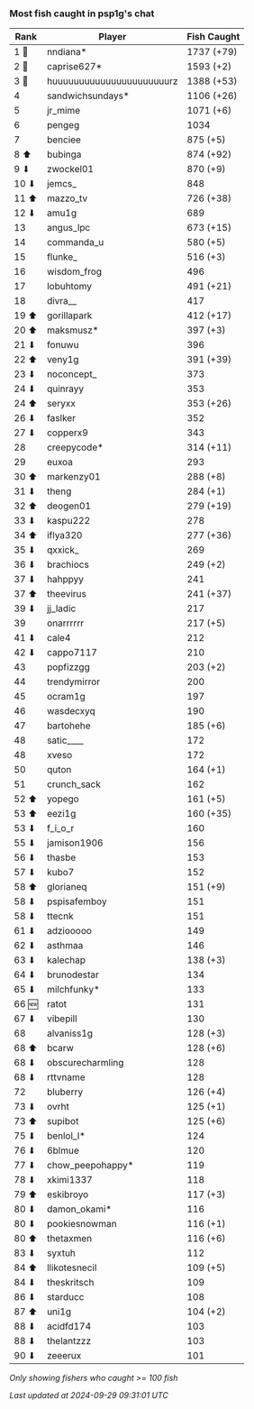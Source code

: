### Most fish caught in psp1g's chat
| Rank | Player | Fish Caught |
|------|--------|-----------|
| 1 🥇  | nndiana*  | 1737 (+79) |
| 2 🥈  | caprise627*  | 1593 (+2) |
| 3 🥉  | huuuuuuuuuuuuuuuuuuuuuurz  | 1388 (+53) |
| 4  | sandwichsundays*  | 1106 (+26) |
| 5  | jr_mime  | 1071 (+6) |
| 6  | pengeg  | 1034 |
| 7  | benciee  | 875 (+5) |
| 8 ⬆ | bubinga  | 874 (+92) |
| 9 ⬇ | zwockel01  | 870 (+9) |
| 10 ⬇ | jemcs_  | 848 |
| 11 ⬆ | mazzo_tv  | 726 (+38) |
| 12 ⬇ | amu1g  | 689 |
| 13  | angus_lpc  | 673 (+15) |
| 14  | commanda_u  | 580 (+5) |
| 15  | flunke_  | 516 (+3) |
| 16  | wisdom_frog  | 496 |
| 17  | lobuhtomy  | 491 (+21) |
| 18  | divra__  | 417 |
| 19 ⬆ | gorillapark  | 412 (+17) |
| 20 ⬆ | maksmusz*  | 397 (+3) |
| 21 ⬇ | fonuwu  | 396 |
| 22 ⬆ | veny1g  | 391 (+39) |
| 23 ⬇ | noconcept_  | 373 |
| 24 ⬇ | quinrayy  | 353 |
| 24 ⬆ | seryxx  | 353 (+26) |
| 26 ⬇ | faslker  | 352 |
| 27 ⬇ | copperx9  | 343 |
| 28  | creepycode*  | 314 (+11) |
| 29  | euxoa  | 293 |
| 30 ⬆ | markenzy01  | 288 (+8) |
| 31 ⬇ | theng  | 284 (+1) |
| 32 ⬆ | deogen01  | 279 (+19) |
| 33 ⬇ | kaspu222  | 278 |
| 34 ⬆ | iflya320  | 277 (+36) |
| 35 ⬇ | qxxick_  | 269 |
| 36 ⬇ | brachiocs  | 249 (+2) |
| 37 ⬇ | hahppyy  | 241 |
| 37 ⬆ | theevirus  | 241 (+37) |
| 39 ⬇ | jj_ladic  | 217 |
| 39  | onarrrrrr  | 217 (+5) |
| 41 ⬇ | cale4  | 212 |
| 42 ⬇ | cappo7117  | 210 |
| 43  | popfizzgg  | 203 (+2) |
| 44  | trendymirror  | 200 |
| 45  | ocram1g  | 197 |
| 46  | wasdecxyq  | 190 |
| 47  | bartohehe  | 185 (+6) |
| 48  | satic____  | 172 |
| 48  | xveso  | 172 |
| 50  | quton  | 164 (+1) |
| 51  | crunch_sack  | 162 |
| 52 ⬆ | yopego  | 161 (+5) |
| 53 ⬆ | eezi1g  | 160 (+35) |
| 53 ⬇ | f_i_o_r  | 160 |
| 55 ⬇ | jamison1906  | 156 |
| 56 ⬇ | thasbe  | 153 |
| 57 ⬇ | kubo7  | 152 |
| 58 ⬆ | glorianeq  | 151 (+9) |
| 58 ⬇ | pspisafemboy  | 151 |
| 58 ⬇ | ttecnk  | 151 |
| 61 ⬇ | adziooooo  | 149 |
| 62 ⬇ | asthmaa  | 146 |
| 63 ⬇ | kalechap  | 138 (+3) |
| 64 ⬇ | brunodestar  | 134 |
| 65 ⬇ | milchfunky*  | 133 |
| 66 🆕 | ratot  | 131 |
| 67 ⬇ | vibepill  | 130 |
| 68  | alvaniss1g  | 128 (+3) |
| 68 ⬆ | bcarw  | 128 (+6) |
| 68 ⬇ | obscurecharmling  | 128 |
| 68 ⬇ | rttvname  | 128 |
| 72  | bluberry  | 126 (+4) |
| 73 ⬇ | ovrht  | 125 (+1) |
| 73 ⬆ | supibot  | 125 (+6) |
| 75 ⬇ | benlol_l*  | 124 |
| 76 ⬇ | 6blmue  | 120 |
| 77 ⬇ | chow_peepohappy*  | 119 |
| 78 ⬇ | xkimi1337  | 118 |
| 79 ⬆ | eskibroyo  | 117 (+3) |
| 80 ⬇ | damon_okami*  | 116 |
| 80 ⬇ | pookiesnowman  | 116 (+1) |
| 80 ⬆ | thetaxmen  | 116 (+6) |
| 83 ⬇ | syxtuh  | 112 |
| 84 ⬆ | llikotesnecil  | 109 (+5) |
| 84 ⬇ | theskritsch  | 109 |
| 86 ⬇ | starducc  | 108 |
| 87 ⬆ | uni1g  | 104 (+2) |
| 88 ⬇ | acidfd174  | 103 |
| 88 ⬇ | thelantzzz  | 103 |
| 90 ⬇ | zeeerux  | 101 |

_Only showing fishers who caught >= 100 fish_

_Last updated at 2024-09-29 09:31:01 UTC_